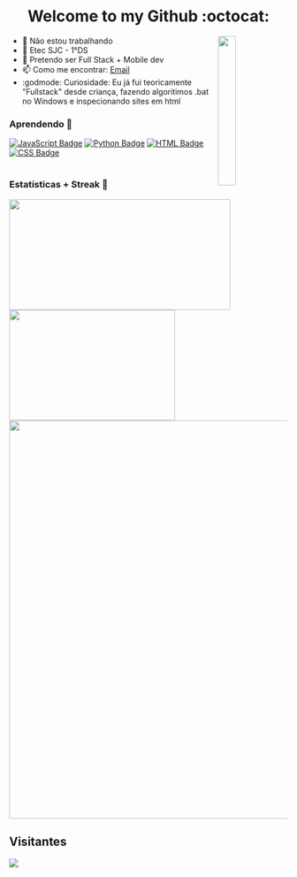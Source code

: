 <h1 align="center"> Welcome to my Github :octocat: </h1>
<img align="right" src="https://github.com/ImFenyx/ImFenyx/assets/103691581/1d7e8180-48a1-49b4-aaf5-ae3746e998a8" width="25%" height="270px"></img>

- 🔭 Não estou trabalhando
- 🏫 Etec SJC - 1°DS
- 🔮 Pretendo ser Full Stack + Mobile dev
- 📫 Como me encontrar: [Email](mailto:imfenyx.dev@outlook.com)
- :godmode: Curiosidade: Eu já fui teoricamente "Fullstack" desde criança, fazendo algoritimos .bat no Windows e inspecionando sites em html

### Aprendendo 🌻
[![JavaScript Badge](https://img.shields.io/badge/Javascript-9933CC?style=flat&logo=javascript&logoColor=white)](https://pt.wikipedia.org/wiki/JavaScript)
[![Python Badge](https://img.shields.io/badge/Python-9933CC?style=flat&logo=python&logoColor=white)](https://pt.wikipedia.org/wiki/Python)
[![HTML Badge](https://img.shields.io/badge/HTML-9933CC?style=flat&logo=html5&logoColor=white)](https://pt.wikipedia.org/wiki/HTML)
[![CSS Badge](https://img.shields.io/badge/CSS-9933CC?style=flat&logo=css3&logoColor=white)](https://pt.wikipedia.org/wiki/CSS)
#
### Estatísticas + Streak 🥇
<div>
  <img width="400px" height='200px' align="left" src="https://github-readme-stats.vercel.app/api?username=ImFenyx&count_private=true&show_icons=true&theme=midnight-purple" />
  <img width="300px" height='200px' src="https://github-readme-stats.vercel.app/api/top-langs/?username=ImFenyx&layout=compact&theme=midnight-purple" />
  <img width="720px" src="https://streak-stats.demolab.com?user=ImFenyx&theme=midnight-purple&hide_border=false&border_radius=5&locale=pt_BR">
  </div>

## Visitantes
<img align="center" src="https://count.getloli.com/get/@ImFenyx?theme=rule34">
</div>
